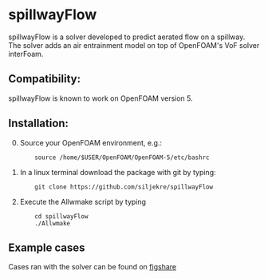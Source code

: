 # spillwayFlow
spillwayFlow is a solver developed to predict aerated flow on a spillway. The
solver adds an air entrainment model on top of OpenFOAM's VoF solver interFoam.

## Compatibility:
spillwayFlow is known to work on OpenFOAM version 5.


## Installation:

0.  Source your OpenFOAM environment, e.g.:

    	    source /home/$USER/OpenFOAM/OpenFOAM-5/etc/bashrc

1.  In a linux terminal download the package with git by typing:

       	    git clone https://github.com/siljekre/spillwayFlow

2.  Execute the Allwmake script by typing

            cd spillwayFlow
            ./Allwmake


## Example cases

Cases ran with the solver can be found on [figshare](https://figshare.com/s/e0c7847b23620f3ae0c9)
<!--(10.6084/m9.figshare.12782339)-->

